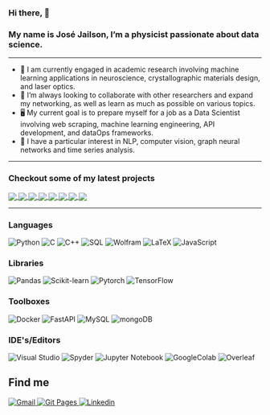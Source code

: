 ### Hi there, 👋

### My name is José Jailson, I’m a physicist passionate about data science. 

---

 - 🔭 I am currently engaged in academic research involving machine learning applications in neuroscience, crystallographic materials design, and laser optics.
 - 🔎 I’m always looking to collaborate with other researchers and expand my networking, as well as learn as much as possible on various topics.
 - 🖥️ My current goal is to prepare myself for a job as a Data Scientist involving web scraping, machine learning engineering, API development, and dataOps frameworks.
 - 📖 I have a particular interest in NLP, computer vision, graph neural networks and time series analysis.
 

---

 <div>
  
### Checkout some of my latest projects
  

  
<a href="https://github.com/josejailson/customer-churn">
  <img align="center" src="https://github-readme-stats.vercel.app/api/pin/?username=josejailson&repo=customer-churn&theme=dracula" />
</a>
  
<a href="https://github.com/josejailson/distilBERT">
  <img align="center" src="https://github-readme-stats.vercel.app/api/pin/?username=josejailson&repo=distilBERT&theme=dracula" />
</a>
  
<a href="https://github.com/josejailson/opticsCNN">
  <img align="center" src="https://github-readme-stats.vercel.app/api/pin/?username=josejailson&repo=opticsCNN&theme=dracula" />
</a>

<a href="https://github.com/josejailson/fastapi">
  <img align="center" src="https://github-readme-stats.vercel.app/api/pin/?username=josejailson&repo=fastapi&theme=dracula" />
</a>

<a href="https://github.com/josejailson/credit_risk">
  <img align="center" src="https://github-readme-stats.vercel.app/api/pin/?username=josejailson&repo=credit_risk&theme=dracula" />
</a>

<a href="https://github.com/josejailson/timeseries">
  <img align="center" src="https://github-readme-stats.vercel.app/api/pin/?username=josejailson&repo=timeseries&theme=dracula" />
</a>

<a href="https://github.com/josejailson/charRNN">
  <img align="center" src="https://github-readme-stats.vercel.app/api/pin/?username=josejailson&repo=charRNN&theme=dracula" />
</a>

<a href="https://github.com/josejailson/cartpole">
  <img align="center" src="https://github-readme-stats.vercel.app/api/pin/?username=josejailson&repo=cartpole&theme=dracula" />
</a>
  
  </div>

---
### Languages

![Python](https://img.shields.io/badge/-Python-4B8BBE?&logo=Python&logoColor=fff) 
![C](https://img.shields.io/badge/-C-888?&logo=C&logoColor=fff)
![C++](https://img.shields.io/badge/-C++-00599C?&logo=c%2b%2b)
![SQL](https://img.shields.io/badge/-SQL-5586A4?&logo=databricks&logoColor=white)
![Wolfram](https://img.shields.io/badge/-Wolfram_Language-DD1100?&logo=Wolfram-Language&Color=DD1100)
![LaTeX](https://img.shields.io/badge/latex-%23008080.svg?style=Plastic&logo=latex&logoColor=white)
![JavaScript](https://img.shields.io/badge/-JavaScript-f0db4f?&logo=JavaScript&logoColor=fff)  


### Libraries

![Pandas](https://img.shields.io/badge/-pandas-150458?&logo=pandas&logoColor=white)
![Scikit-learn](https://img.shields.io/badge/-Scikit_Learn-F7931E?&logo=scikit-learn&logoColor=white)
![Pytorch](https://img.shields.io/badge/-Pytorch-EE4C2C?&logo=Pytorch&logoColor=white)
![TensorFlow](https://img.shields.io/badge/-TensorFlow-FF6F00?&logo=TensorFlow&logoColor=white)



### Toolboxes

![Docker](https://img.shields.io/badge/-Docker-2496ED?&logo=Docker&logoColor=fff) 
![FastAPI](https://img.shields.io/badge/-FastAPI-009688?&logo=FastAPI&logoColor=white)
![MySQL](https://img.shields.io/badge/-MySQL-4479A1?&logo=MySQL&logoColor=fff)
![mongoDB](https://img.shields.io/badge/-MongoDB-47A248?&logo=MongoDB&logoColor=white)





### IDE's/Editors

![Visual Studio](https://img.shields.io/badge/Visual%20Studio-5C2D91.svg?style=Plastic&logo=visual-studio&logoColor=white)
![Spyder](https://img.shields.io/badge/Spyder-838485?style=Plastic&logo=spyder%20ide&logoColor=maroon)
![Jupyter Notebook](https://img.shields.io/badge/Jupyter-orange?style=Plastic&logo=jupyter&logoColor=white)
![GoogleColab](https://img.shields.io/badge/Google_Colab-%23575757.svg?style=Plastic&logo=Google-Colab&logoColor=#F9AB00)
![Overleaf](https://img.shields.io/badge/Overleaf-47A141?style=Plastic&logo=Overleaf&logoColor=white)


## Find me
<p>
  <a href="mailto:josejailson.silvajunior@ufpe.br">
    <img alt="Gmail" src="https://img.shields.io/badge/Gmail-%23BB001B.svg?&style=for-the-badge&logo=Gmail&logoColor=white" />
  </a>
  <a href="https://josejailson.github.io/">
    <img alt="Git Pages" src="https://img.shields.io/badge/Git WebPage-%2312100E.svg?&style=for-the-badge&logo=Github&logoColor=white" />
  </a>
  <a href="https://www.linkedin.com/in/jos%C3%A9-jailson-da-silva-j%C3%BAnior-70279b233/">
    <img alt="Linkedin" src="https://img.shields.io/badge/-LinkedIn-0A66C2?&style=for-the-badge&logo=LinkedIn&logoColor=white" />
  </a>
</p>
